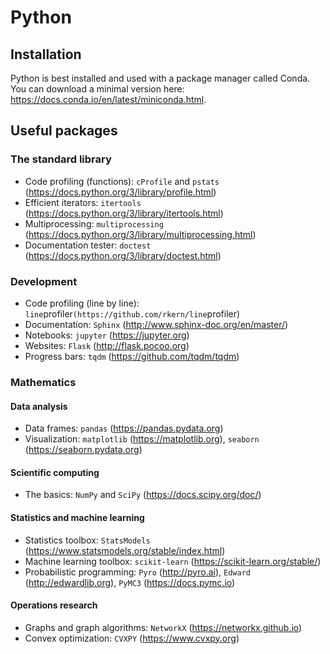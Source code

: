 # Python

## Installation

Python is best installed and used with a package manager called Conda. You can download a minimal version here: https://docs.conda.io/en/latest/miniconda.html.

## Useful packages

### The standard library

- Code profiling (functions): `cProfile` and `pstats` (https://docs.python.org/3/library/profile.html)
- Efficient iterators: `itertools` (https://docs.python.org/3/library/itertools.html)
- Multiprocessing: `multiprocessing` (https://docs.python.org/3/library/multiprocessing.html)
- Documentation tester: `doctest` (https://docs.python.org/3/library/doctest.html)

### Development

- Code profiling (line by line): `line`profiler`(https://github.com/rkern/line`profiler)
- Documentation: `Sphinx` (http://www.sphinx-doc.org/en/master/)
- Notebooks: `jupyter` (https://jupyter.org)
- Websites: `Flask` (http://flask.pocoo.org)
- Progress bars: `tqdm` (https://github.com/tqdm/tqdm)

### Mathematics

#### Data analysis

- Data frames: `pandas` (https://pandas.pydata.org)
- Visualization: `matplotlib` (https://matplotlib.org), `seaborn` (https://seaborn.pydata.org)

#### Scientific computing

- The basics: `NumPy` and `SciPy` (https://docs.scipy.org/doc/)

#### Statistics and machine learning

- Statistics toolbox: `StatsModels` (https://www.statsmodels.org/stable/index.html)
- Machine learning toolbox: `scikit-learn` (https://scikit-learn.org/stable/)
- Probabilistic programming: `Pyro` (http://pyro.ai), `Edward` (http://edwardlib.org), `PyMC3` (https://docs.pymc.io)

#### Operations research

- Graphs and graph algorithms: `NetworkX` (https://networkx.github.io)
- Convex optimization: `CVXPY` (https://www.cvxpy.org)
